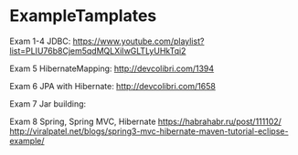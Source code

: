 # ExampleTamplates

Exam 1-4 JDBC: https://www.youtube.com/playlist?list=PLIU76b8Cjem5qdMQLXiIwGLTLyUHkTqi2

Exam 5 HibernateMapping: http://devcolibri.com/1394

Exam 6 JPA with Hibernate: http://devcolibri.com/1658

Exam 7 Jar building: 

Exam 8 Spring, Spring MVC, 
Hibernate https://habrahabr.ru/post/111102/ 
http://viralpatel.net/blogs/spring3-mvc-hibernate-maven-tutorial-eclipse-example/
